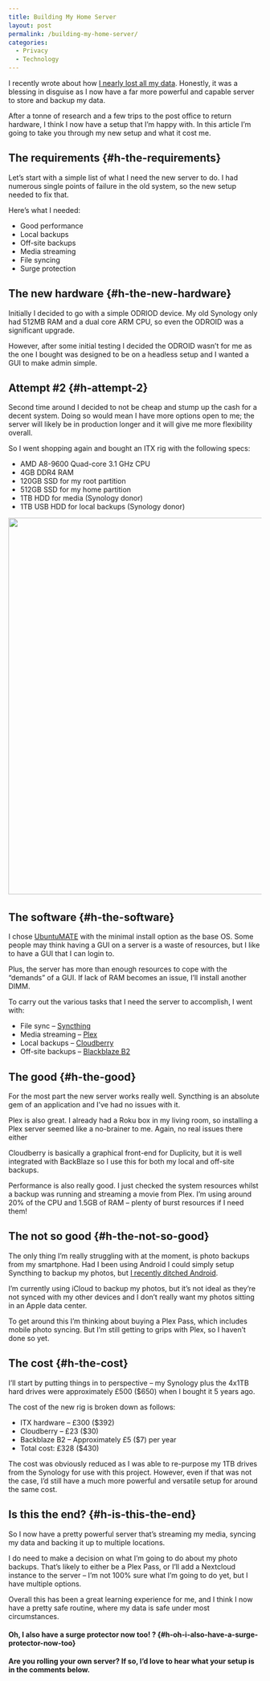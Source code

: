 ```yaml
---
title: Building My Home Server
layout: post
permalink: /building-my-home-server/
categories:
  - Privacy
  - Technology
---
```

I recently wrote about how [I nearly lost all my data](/i-nearly-lost-all-of-my-data). Honestly, it was a blessing in disguise as I now have a far more powerful and capable server to store and backup my data.

After a tonne of research and a few trips to the post office to return hardware, I think I now have a setup that I’m happy with. In this article I’m going to take you through my new setup and what it cost me.

## The requirements {#h-the-requirements}

Let’s start with a simple list of what I need the new server to do. I had numerous single points of failure in the old system, so the new setup needed to fix that.

Here’s what I needed:

  * Good performance
  * Local backups
  * Off-site backups
  * Media streaming
  * File syncing
  * Surge protection

## The new hardware {#h-the-new-hardware}

Initially I decided to go with a simple ODRIOD device. My old Synology only had 512MB RAM and a dual core ARM CPU, so even the ODROID was a significant upgrade.

However, after some initial testing I decided the ODROID wasn’t for me as the one I bought was designed to be on a headless setup and I wanted a GUI to make admin simple.

## Attempt #2 {#h-attempt-2}

Second time around I decided to not be cheap and stump up the cash for a decent system. Doing so would mean I have more options open to me; the server will likely be in production longer and it will give me more flexibility overall.

So I went shopping again and bought an ITX rig with the following specs:

  * AMD A8-9600 Quad-core 3.1 GHz CPU
  * 4GB DDR4 RAM
  * 120GB SSD for my root partition
  * 512GB SSD for my home partition
  * 1TB HDD for media (Synology donor)
  * 1TB USB HDD for local backups (Synology donor)

<img loading="lazy" width="1000" height="750" src="/assets/images/wp-images/2019/11/server-hardware.jpg" alt="" class="wp-image-188" srcset="/assets/images/wp-images/2019/11/server-hardware.jpg 1000w, /assets/images/wp-images/2019/11/server-hardware-300x225.jpg 300w, /assets/images/wp-images/2019/11/server-hardware-768x576.jpg 768w" sizes="(max-width: 1000px) 100vw, 1000px" />  

## The software {#h-the-software}

I chose [UbuntuMATE](https://ubuntu-mate.org) with the minimal install option as the base OS. Some people may think having a GUI on a server is a waste of resources, but I like to have a GUI that I can login to.

Plus, the server has more than enough resources to cope with the “demands” of a GUI. If lack of RAM becomes an issue, I’ll install another DIMM.

To carry out the various tasks that I need the server to accomplish, I went with:

  * File sync – [Syncthing](https://syncthing.net)
  * Media streaming – [Plex](https://plex.tv)
  * Local backups – [Cloudberry](https://www.cloudberrylab.com/subdomains/backup/backblaze/linux.aspx)
  * Off-site backups – [Blackblaze B2](https://www.backblaze.com/b2/cloud-storage.html)

## The good {#h-the-good}

For the most part the new server works really well. Syncthing is an absolute gem of an application and I’ve had no issues with it.

Plex is also great. I already had a Roku box in my living room, so installing a Plex server seemed like a no-brainer to me. Again, no real issues there either

Cloudberry is basically a graphical front-end for Duplicity, but it is well integrated with BackBlaze so I use this for both my local and off-site backups.

Performance is also really good. I just checked the system resources whilst a backup was running and streaming a movie from Plex. I’m using around 20% of the CPU and 1.5GB of RAM – plenty of burst resources if I need them!

## The not so good {#h-the-not-so-good}

The only thing I’m really struggling with at the moment, is photo backups from my smartphone. Had I been using Android I could simply setup Syncthing to backup my photos, but [I recently ditched Android](/why-im-ditching-android).

I’m currently using iCloud to backup my photos, but it’s not ideal as they’re not synced with my other devices and I don’t really want my photos sitting in an Apple data center.

To get around this I’m thinking about buying a Plex Pass, which includes mobile photo syncing. But I’m still getting to grips with Plex, so I haven’t done so yet.

## The cost {#h-the-cost}

I’ll start by putting things in to perspective – my Synology plus the 4x1TB hard drives were approximately £500 ($650) when I bought it 5 years ago.

The cost of the new rig is broken down as follows:

  * ITX hardware – £300 ($392)
  * Cloudberry – £23 ($30)
  * Backblaze B2 – Approximately £5 ($7) per year
  * Total cost: £328 ($430)

The cost was obviously reduced as I was able to re-purpose my 1TB drives from the Synology for use with this project. However, even if that was not the case, I’d still have a much more powerful and versatile setup for around the same cost.

## Is this the end? {#h-is-this-the-end}

So I now have a pretty powerful server that’s streaming my media, syncing my data and backing it up to multiple locations.

I do need to make a decision on what I’m going to do about my photo backups. That’s likely to either be a Plex Pass, or I’ll add a Nextcloud instance to the server – I’m not 100% sure what I’m going to do yet, but I have multiple options.

Overall this has been a great learning experience for me, and I think I now have a pretty safe routine, where my data is safe under most circumstances.

#### Oh, I also have a surge protector now too! ? {#h-oh-i-also-have-a-surge-protector-now-too}

**Are you rolling your own server? If so, I’d love to hear what your setup is in the comments below.**
